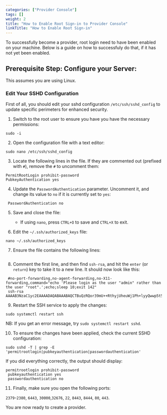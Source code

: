 ```yaml
---
categories: ["Provider Console"]
tags: []
weight: 2
title: "How to Enable Root Sign-in to Provider Console"
linkTitle: "How to Enable Root Sign-in"
---
```


To successfully become a provider, root login need to have been enabled on your machine. Below is a guide on how to successfuly do that, if it has not yet been enabled. 

## Prerequisite Step: Configure your Server:
This assumes you are using Linux. 


### Edit Your SSHD Configuration
First of all, you should edit your sshd configuration `/etc/ssh/sshd_config` to update specific perimeters for enhanced security. 
1. Switch to the root user to ensure you have you have the necessary permissions:

`sudo -i`

2. Open the configuration file with a text editor: 

`sudo nano /etc/ssh/sshd_config`

3. Locate the following lines in the file. If they are commented out (prefixed with `#`), remove the `#` to uncomment them:

```plaintext
PermitRootLogin prohibit-password
PubkeyAuthentication yes
```

4. Update the `PasswordAuthentication` parameter. Uncomment it, and change its value to `no` if it is currently set to `yes`:
```plaintext
 PasswordAuthentication no
```

5. Save and close the file:
   - If using `nano`, press `CTRL+O` to save and `CTRL+X` to exit.

6. Edit the `~/.ssh/authorized_keys` file:

`nano ~/.ssh/authorized_keys`

 7. Ensure the file contains the following lines:

 ``` no-port-forwarding,no-agent-forwarding,no-X11-forwarding,command="echo 'Please login as the user "admin" rather than the user "root".';echo;sleep 10;exit 142" ssh-rsa AAAAB3NzaC1yc2EAAAADAQABAAABAQCTBuQzRQor39mU++RthyjUheuWj1Ph+lyyQwwp5t5AgfvXjM2SuQNFyEedIAkOd8/fuv/ejKrtP85TurF1fdAiixj/N5N+nW+GgJO9s/W6......
``` 

8. Comment the first line, and then find `ssh-rsa`, and hit the `enter` (or `return`) key to take it to a new line. It should now look like this:

```
 #no-port-forwarding,no-agent-forwarding,no-X11-forwarding,command="echo 'Please login as the user "admin" rather than the user "root".';echo;sleep 10;exit 142" 
 ssh-rsa AAAAB3NzaC1yc2EAAAADAQABAAABAQCTBuQzRQor39mU++RthyjUheuWj1Ph+lyyQwwp5t5AgfvXjM2SuQNFyEedIAkOd8/fuv/ejKrtP85TurF1fdAiixj/N5N+nW+GgJO9s/W6......
```

9. Restart the SSH service to apply the changes:

```
sudo systemctl restart ssh
```

NB: If you get an error message, try `sudo systemctl restart sshd`.

10. To ensure the changes have been applied, check the current SSHD configuration:

```
sudo sshd -T | grep -E 'permitrootlogin|pubkeyauthentication|passwordauthentication'
```

If you did everything correctly, the output should display:

```
permitrootlogin prohibit-password
 pubkeyauthentication yes
 passwordauthentication no
```

11. Finally, make sure you open the following ports:

`2379`-`2380`, `6443`, `30000`,`32676`, `22`, `8443`, `8444`, `80`, `443`.

You are now ready to create a provider. 